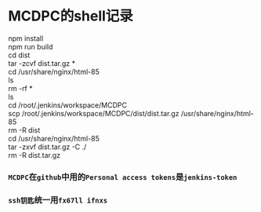 # MCDPC的shell记录

npm install  
npm run build  
cd dist  
tar -zcvf dist.tar.gz *  
cd /usr/share/nginx/html-85  
ls  
rm -rf *  
ls  
cd /root/.jenkins/workspace/MCDPC  
scp /root/.jenkins/workspace/MCDPC/dist/dist.tar.gz /usr/share/nginx/html-85  
rm -R dist  
cd /usr/share/nginx/html-85  
tar -zxvf dist.tar.gz -C ./  
rm -R dist.tar.gz  


### `MCDPC`在`github`中用的`Personal access tokens`是`jenkins-token`  
### `ssh钥匙`统一用`fx67ll ifnxs`  